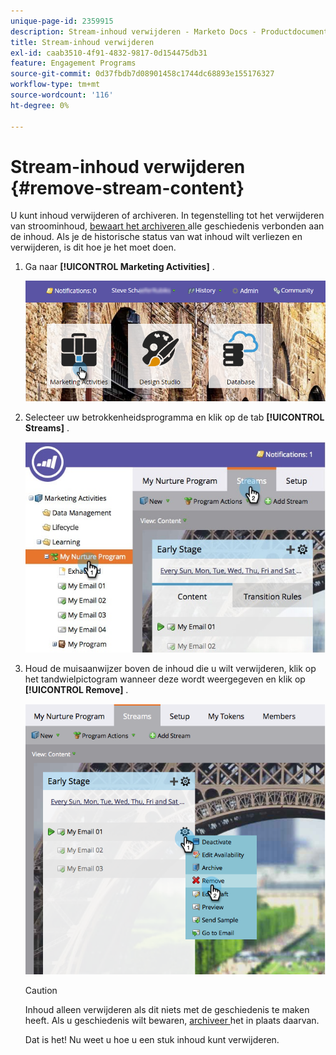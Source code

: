 ```yaml
---
unique-page-id: 2359915
description: Stream-inhoud verwijderen - Marketo Docs - Productdocumentatie
title: Stream-inhoud verwijderen
exl-id: caab3510-4f91-4832-9817-0d154475db31
feature: Engagement Programs
source-git-commit: 0d37fbdb7d08901458c1744dc68893e155176327
workflow-type: tm+mt
source-wordcount: '116'
ht-degree: 0%

---
```


# Stream-inhoud verwijderen {#remove-stream-content}

U kunt inhoud verwijderen of archiveren. In tegenstelling tot het verwijderen van stroominhoud, [ bewaart het archiveren ](/help/marketo/product-docs/email-marketing/drip-nurturing/using-stream-content/archive-and-unarchive-stream-content.md) alle geschiedenis verbonden aan de inhoud. Als je de historische status van wat inhoud wilt verliezen en verwijderen, is dit hoe je het moet doen.

1. Ga naar **[!UICONTROL Marketing Activities]** .

   ![](assets/login-marketing-activities-1.png)

1. Selecteer uw betrokkenheidsprogramma en klik op de tab **[!UICONTROL Streams]** .

   ![](assets/cloneasteam-3.jpg)

1. Houd de muisaanwijzer boven de inhoud die u wilt verwijderen, klik op het tandwielpictogram wanneer deze wordt weergegeven en klik op **[!UICONTROL Remove]** .

   ![](assets/image2014-9-15-17-3a38-3a15.png)

   >[!CAUTION]
   >
   >Inhoud alleen verwijderen als dit niets met de geschiedenis te maken heeft. Als u geschiedenis wilt bewaren, [ archiveer ](/help/marketo/product-docs/email-marketing/drip-nurturing/using-stream-content/archive-and-unarchive-stream-content.md) het in plaats daarvan.

   Dat is het! Nu weet u hoe u een stuk inhoud kunt verwijderen.
